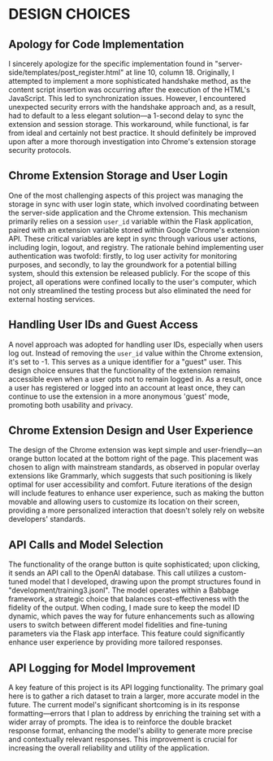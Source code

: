 # DESIGN CHOICES

## Apology for Code Implementation

I sincerely apologize for the specific implementation found in "server-side/templates/post_register.html" at line 10, column 18. Originally, I attempted to implement a more sophisticated handshake method, as the content script insertion was occurring after the execution of the HTML's JavaScript. This led to synchronization issues. However, I encountered unexpected security errors with the handshake approach and, as a result, had to default to a less elegant solution—a 1-second delay to sync the extension and session storage. This workaround, while functional, is far from ideal and certainly not best practice. It should definitely be improved upon after a more thorough investigation into Chrome's extension storage security protocols.

## Chrome Extension Storage and User Login

One of the most challenging aspects of this project was managing the storage in sync with user login state, which involved coordinating between the server-side application and the Chrome extension. This mechanism primarily relies on a session `user_id` variable within the Flask application, paired with an extension variable stored within Google Chrome's extension API. These critical variables are kept in sync through various user actions, including login, logout, and registry. The rationale behind implementing user authentication was twofold: firstly, to log user activity for monitoring purposes, and secondly, to lay the groundwork for a potential billing system, should this extension be released publicly. For the scope of this project, all operations were confined locally to the user's computer, which not only streamlined the testing process but also eliminated the need for external hosting services.

## Handling User IDs and Guest Access

A novel approach was adopted for handling user IDs, especially when users log out. Instead of removing the `user_id` value within the Chrome extension, it's set to -1. This serves as a unique identifier for a "guest" user. This design choice ensures that the functionality of the extension remains accessible even when a user opts not to remain logged in. As a result, once a user has registered or logged into an account at least once, they can continue to use the extension in a more anonymous 'guest' mode, promoting both usability and privacy.

## Chrome Extension Design and User Experience

The design of the Chrome extension was kept simple and user-friendly—an orange button located at the bottom right of the page. This placement was chosen to align with mainstream standards, as observed in popular overlay extensions like Grammarly, which suggests that such positioning is likely optimal for user accessibility and comfort. Future iterations of the design will include features to enhance user experience, such as making the button movable and allowing users to customize its location on their screen, providing a more personalized interaction that doesn't solely rely on website developers' standards.

## API Calls and Model Selection

The functionality of the orange button is quite sophisticated; upon clicking, it sends an API call to the OpenAI database. This call utilizes a custom-tuned model that I developed, drawing upon the prompt structures found in "development/training3.jsonl". The model operates within a Babbage framework, a strategic choice that balances cost-effectiveness with the fidelity of the output. When coding, I made sure to keep the model ID dynamic, which paves the way for future enhancements such as allowing users to switch between different model fidelities and fine-tuning parameters via the Flask app interface. This feature could significantly enhance user experience by providing more tailored responses.

## API Logging for Model Improvement

A key feature of this project is its API logging functionality. The primary goal here is to gather a rich dataset to train a larger, more accurate model in the future. The current model's significant shortcoming is in its response formatting—errors that I plan to address by enriching the training set with a wider array of prompts. The idea is to reinforce the double bracket response format, enhancing the model's ability to generate more precise and contextually relevant responses. This improvement is crucial for increasing the overall reliability and utility of the application.
